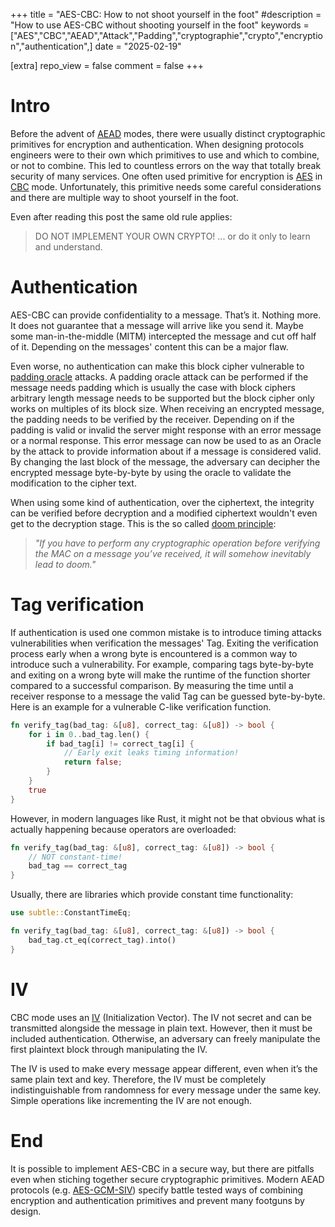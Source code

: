 +++
title = "AES-CBC: How to not shoot yourself in the foot"
#description = "How to use AES-CBC without shooting yourself in the foot"
keywords = ["AES","CBC","AEAD","Attack","Padding","cryptographie","crypto","encryption","authentication",]
date = "2025-02-19"

[extra]
repo_view = false
comment = false
+++

# Intro
Before the advent of [AEAD](https://de.wikipedia.org/wiki/Authenticated_Encryption) modes, there were usually distinct cryptographic primitives for encryption and authentication. When designing protocols engineers were to their own which primitives to use and which to combine, or not to combine. This led to countless errors on the way that totally break security of many services. One often used primitive for encryption is [AES](https://de.wikipedia.org/wiki/Advanced_Encryption_Standard) in [CBC](https://en.wikipedia.org/wiki/Block_cipher_mode_of_operation#CBC) mode. Unfortunately, this primitive needs some careful considerations and there are multiple way to shoot yourself in the foot.

Even after reading this post the same old rule applies: 
> DO NOT IMPLEMENT YOUR OWN CRYPTO! ... or do it only to learn and understand.

# Authentication
AES-CBC can provide confidentiality to a message. That’s it. Nothing more. It does not guarantee that a message will arrive like you send it. Maybe some man-in-the-middle (MITM) intercepted the message and cut off half of it. Depending on the messages' content this can be a major flaw.

Even worse, no authentication can make this block cipher vulnerable to [padding oracle](https://robertheaton.com/2013/07/29/padding-oracle-attack/) attacks. A padding oracle attack can be performed if the message needs padding which is usually the case with block ciphers arbitrary length message needs to be supported but the block cipher only works on multiples of its block size. When receiving an encrypted message, the padding needs to be verified by the receiver. Depending on if the padding is valid or invalid the server might response with an error message or a normal response. This error message can now be used to as an Oracle by the attack to provide information about if a message is considered valid. By changing the last block of the message, the adversary can decipher the encrypted message byte-by-byte by using the oracle to validate the modification to the cipher text.

When using some kind of authentication, over the ciphertext, the integrity can be verified before decryption and a modified ciphertext wouldn't even get to the decryption stage. This is the so called [doom principle](https://moxie.org/2011/12/13/the-cryptographic-doom-principle.html): 

> *"If you have to perform any cryptographic operation before verifying the MAC on a message you’ve received, it will somehow inevitably lead to doom."*

# Tag verification
If authentication is used one common mistake is to introduce timing attacks vulnerabilities when verification the messages' Tag. Exiting the verification process early when a wrong byte is encountered is a common way to introduce such a vulnerability. For example, comparing tags byte-by-byte and exiting on a wrong byte will make the runtime of the function shorter compared to a successful comparison. By measuring the time until a receiver response to a message the valid Tag can be guessed byte-by-byte. Here is an example for a vulnerable C-like verification function.

```rust
fn verify_tag(bad_tag: &[u8], correct_tag: &[u8]) -> bool {
    for i in 0..bad_tag.len() {
        if bad_tag[i] != correct_tag[i] {
            // Early exit leaks timing information!
            return false;
        }
    }
    true
}
```

However, in modern languages like Rust, it might not be that obvious what is actually happening because operators are overloaded:

```rust
fn verify_tag(bad_tag: &[u8], correct_tag: &[u8]) -> bool {
    // NOT constant-time!
    bad_tag == correct_tag
}
```

Usually, there are libraries which provide constant time functionality:

```rust
use subtle::ConstantTimeEq;

fn verify_tag(bad_tag: &[u8], correct_tag: &[u8]) -> bool {
    bad_tag.ct_eq(correct_tag).into()
}
```

# IV

CBC mode uses an [IV](https://en.wikipedia.org/wiki/Initialization_vector) (Initialization Vector). The IV not secret and can be transmitted alongside the message in plain text. However, then it must be included authentication. Otherwise, an adversary can freely manipulate the first plaintext block through manipulating the IV. 

The IV is used to make every message appear different, even when it’s the same plain text and key. Therefore, the IV must be completely indistinguishable from randomness for every message under the same key. Simple operations like incrementing the IV are not enough.

# End
It is possible to implement AES-CBC in a secure way, but there are pitfalls even when stiching together secure cryptographic primitives. Modern AEAD protocols (e.g. [AES-GCM-SIV](https://en.wikipedia.org/wiki/AES-GCM-SIV)) specify battle tested ways of combining encryption and authentication primitives and prevent many footguns by design.

